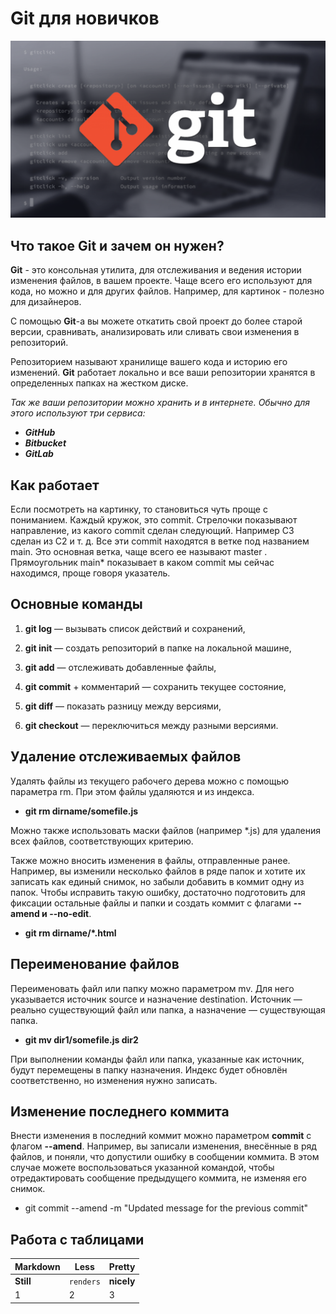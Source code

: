 # Git для новичков
![баннер Git](git.png)
##  Что такое Git и зачем он нужен?

**Git** - это консольная утилита, для отслеживания и ведения истории изменения файлов, в вашем проекте. Чаще всего его используют для кода, но можно и для других файлов. Например, для картинок - полезно для дизайнеров.

С помощью **Git**-a вы можете откатить свой проект до более старой версии, сравнивать, анализировать или сливать свои изменения в репозиторий.

Репозиторием называют хранилище вашего кода и историю его изменений. **Git** работает локально и все ваши репозитории хранятся в определенных папках на жестком диске.

_Так же ваши репозитории можно хранить и в интернете. Обычно для этого используют три сервиса:_

* _**GitHub**_
* _**Bitbucket**_
* _**GitLab**_

##  Как работает
Если посмотреть на картинку, то становиться чуть проще с пониманием. Каждый кружок, это commit. Стрелочки показывают направление, из какого commit сделан следующий. Например C3 сделан из С2 и т. д. Все эти commit находятся в ветке под названием main. Это основная ветка, чаще всего ее называют master . Прямоугольник main* показывает в каком commit мы сейчас находимся, проще говоря указатель.

##  Основные команды

1. **git log** — вызывать список действий и сохранений,

2. **git init** — создать репозиторий в папке на локальной машине,

3. **git add** — отслеживать добавленные файлы,

4. **git commit** + комментарий — сохранить текущее состояние,

5. **git diff** — показать разницу между версиями,

6. **git checkout** — переключиться между разными версиями.

## Удаление отслеживаемых файлов

Удалять файлы из текущего рабочего дерева можно с помощью параметра rm. При этом файлы удаляются и из индекса.

* **git rm dirname/somefile.js**

Можно также использовать маски файлов (например *.js) для удаления всех файлов, соответствующих критерию.

Также можно вносить изменения в файлы, отправленные ранее. Например, вы изменили несколько файлов в ряде папок и хотите их записать как единый снимок, но забыли добавить в коммит одну из папок. Чтобы исправить такую ошибку, достаточно подготовить для фиксации остальные файлы и папки и создать коммит с флагами **--amend и --no-edit**.
* **git rm dirname/*.html**

##  Переименование файлов

Переименовать файл или папку можно параметром mv. Для него указывается источник source и назначение destination. Источник — реально существующий файл или папка, а назначение — существующая папка.

* **git mv dir1/somefile.js dir2**

При выполнении команды файл или папка, указанные как источник, будут перемещены в папку назначения. Индекс будет обновлён соответственно, но изменения нужно записать.


##  Изменение последнего коммита

Внести изменения в последний коммит можно параметром **commit** с флагом **--amend**. Например, вы записали изменения, внесённые в ряд файлов, и поняли, что допустили ошибку в сообщении коммита. В этом случае можете воспользоваться указанной командой, чтобы отредактировать сообщение предыдущего коммита, не изменяя его снимок.

* git commit --amend -m "Updated message for the previous commit"

## Работа с таблицами
Markdown | Less | Pretty
--- | --- | ---
**Still** | `renders` | **nicely**
1 | 2 | 3
